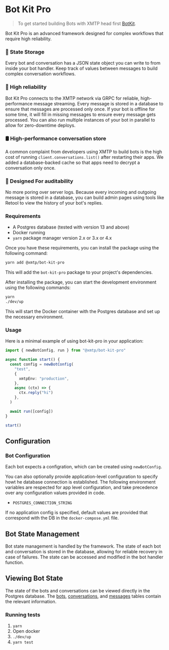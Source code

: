 # Bot Kit Pro

> To get started building Bots with XMTP head first [BotKit](https://github.com/xmtp/botkit).

Bot Kit Pro is an advanced framework designed for complex workflows that require high reliability.

### 📒 State Storage

Every bot and conversation has a JSON state object you can write to from inside your bot handler. Keep track of values between messages to build complex conversation workflows.

### 💪 High reliability

Bot Kit Pro connects to the XMTP network via GRPC for reliable, high-performance message streaming. Every message is stored in a database to ensure that messages are processed only once. If your bot is offline for some time, it will fill in missing messages to ensure every message gets processed. You can also run multiple instances of your bot in parallel to allow for zero-downtime deploys.

### 🛢️ High-performance conversation store

A common complaint from developers using XMTP to build bots is the high cost of running `client.conversations.list()` after restarting their apps. We added a database-backed cache so that apps need to decrypt a conversation only once.

### 🔎 Designed For auditability

No more poring over server logs. Because every incoming and outgoing message is stored in a database, you can build admin pages using tools like Retool to view the history of your bot's replies.

### Requirements

- A Postgres database (tested with version 13 and above)
- Docker running
- `yarn` package manager version 2.x or 3.x or 4.x

Once you have these requirements, you can install the package using the following command:

```bash
yarn add @xmtp/bot-kit-pro
```

This will add the `bot-kit-pro` package to your project's dependencies.

After installing the package, you can start the development environment using the following commands:

```bash
yarn
./dev/up
```

This will start the Docker container with the Postgres database and set up the necessary environment.

### Usage

Here is a minimal example of using bot-kit-pro in your application:

```ts
import { newBotConfig, run } from "@xmtp/bot-kit-pro"

async function start() {
  const config = newBotConfig(
    "test",
    {
      xmtpEnv: "production",
    },
    async (ctx) => {
      ctx.reply("hi")
    },
  )

  await run([config])
}

start()
```

## Configuration

### Bot Configuration

Each bot expects a configration, which can be created using `newBotConfig`.

You can also optionally provide application-level configuration to specify howt he database connection is established. The following environment variables are respected for app level configuration, and take precedence over any configuration values provided in code.

- `POSTGRES_CONNECTION_STRING`

If no application config is specified, default values are provided that correspond with the DB in the `docker-compose.yml` file.

## Bot State Management

Bot state management is handled by the framework. The state of each bot and conversation is stored in the database, allowing for reliable recovery in case of failures. The state can be accessed and modified in the bot handler function.

## Viewing Bot State

The state of the bots and conversations can be viewed directly in the Postgres database. The [bots](package.json#4%2C85-4%2C85), [conversations](src/bot.test.ts#12%2C10-12%2C10), and [messages](src/bot.test.ts#12%2C25-12%2C25) tables contain the relevant information.

### Running tests

1. `yarn`
2. Open docker
3. `./dev/up`
4. `yarn test`
